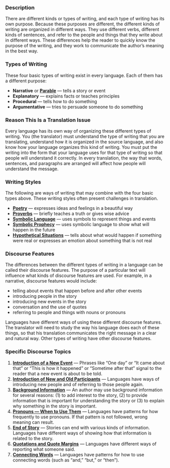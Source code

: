 ### Description

There are different kinds or types of writing, and each type of writing has its own purpose. Because these purposes are different, the different kinds of writing are organized in different ways. They use different verbs, different kinds of sentences, and refer to the people and things that they write about in different ways. These differences help the reader to quickly know the purpose of the writing, and they work to communicate the author’s meaning in the best way.

### Types of Writing

These four basic types of writing exist in every language. Each of them has a different purpose:

* **Narrative** or **[Parable](../figs-parables/01.md)** — tells a story or event
* **Explanatory** — explains facts or teaches principles
* **Procedural** — tells how to do something
* **Argumentative** — tries to persuade someone to do something

### Reason This Is a Translation Issue

Every language has its own way of organizing these different types of writing. You (the translator) must understand the type of writing that you are translating, understand how it is organized in the source language, and also know how your language organizes this kind of writing. You must put the writing into the form that your language uses for that type of writing so that people will understand it correctly. In every translation, the way that words, sentences, and paragraphs are arranged will affect how people will understand the message.

### Writing Styles

The following are ways of writing that may combine with the four basic types above. These writing styles often present challenges in translation.

* **[Poetry](../writing-poetry/01.md)** — expresses ideas and feelings in a beautiful way
* **[Proverbs](../writing-proverbs/01.md)** — briefly teaches a truth or gives wise advice
* **[Symbolic Language](../writing-symlanguage/01.md)** — uses symbols to represent things and events
* **[Symbolic Prophecy](../writing-apocalypticwriting/01.md)** — uses symbolic language to show what will happen in the future
* **[Hypothetical Situations](../figs-hypo/01.md)** — tells about what would happen if something were real or expresses an emotion about something that is not real

### Discourse Features

The differences between the different types of writing in a language can be called their discourse features. The purpose of a particular text will influence what kinds of discourse features are used. For example, in a narrative, discourse features would include:

* telling about events that happen before and after other events
* introducing people in the story
* introducing new events in the story
* conversation and the use of quotes
* referring to people and things with nouns or pronouns

Languages have different ways of using these different discourse features. The translator will need to study the way his language does each of these things, so that his translation communicates the right message in a clear and natural way. Other types of writing have other discourse features.

### Specific Discourse Topics

1. **[Introduction of a New Event](../writing-newevent/01.md)** — Phrases like “One day” or “It came about that” or “This is how it happened” or “Sometime after that” signal to the reader that a new event is about to be told.
1. **[Introduction of New and Old Participants](../writing-participants/01.md)** — Languages have ways of introducing new people and of referring to those people again.
1. **[Background Information](../writing-background/01.md)** — An author may use background information for several reasons: (1) to add interest to the story, (2) to provide information that is important for understanding the story or (3) to explain why something in the story is important.
1. **[Pronouns — When to Use Them](../writing-pronouns/01.md)** — Languages have patterns for how frequently to use pronouns. If that pattern is not followed, wrong meaning can result.
1. **[End of Story](../writing-endofstory/01.md)** — Stories can end with various kinds of information. Languages have different ways of showing how that information is related to the story.
1. **[Quotations and Quote Margins](../writing-quotations/01.md)** — Languages have different ways of reporting what someone said.
1. **[Connecting Words](../grammar-connect-words-phrases/01.md)** — Languages have patterns for how to use connecting words (such as “and,” “but,” or “then”).
